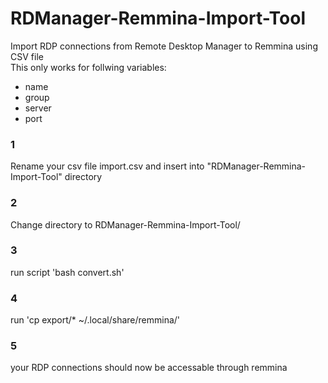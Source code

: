 # RDManager-Remmina-Import-Tool
Import RDP connections from Remote Desktop Manager to Remmina using CSV file  
This only works for follwing variables:
- name
- group
- server
- port


### 1  
Rename your csv file import.csv and insert into "RDManager-Remmina-Import-Tool" directory
### 2  
Change directory to RDManager-Remmina-Import-Tool/
### 3  
run script 'bash convert.sh'
### 4  
run 'cp export/* ~/.local/share/remmina/'
### 5  
your RDP connections should now be accessable through remmina
